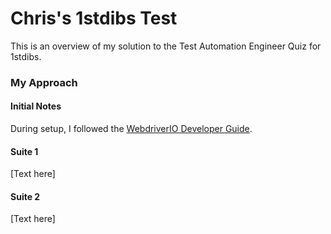 # Chris's 1stdibs Test  

This is an overview of my solution to the Test Automation Engineer Quiz for 1stdibs.
  
### My Approach  
  
#### Initial Notes

During setup, I followed the [WebdriverIO Developer Guide](http://webdriver.io/guide.html).

#### Suite 1  
  
[Text here]  

#### Suite 2  
  
[Text here]
